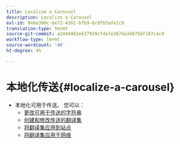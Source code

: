 ```yaml
---
title: Localize a Carousel
description: Localize a Carousel
exl-id: 9ebe390c-be72-4381-b7b9-8c8fb5afe1c9
translation-type: tm+mt
source-git-commit: a2449482e617939cfda7e367da34875bf187c4c9
workflow-type: tm+mt
source-wordcount: '46'
ht-degree: 4%

---
```


# 本地化传送{#localize-a-carousel}

* 本地化可用于传送。 您可以：
   * [更改可用于传送的字符串](/help/using/c-settings-other/c-translation-sets/c-localize-strings.md#section_l2z_hkn_xz)
   * [创建和修改传送的翻译集](/help/using/c-settings-other/c-translation-sets/t-create-modify-translation-sets.md)
   * [将翻译集应用到站点](/help/using/c-settings-other/c-translation-sets/t-apply-a-translation-set-to-a-site.md)
   * [将翻译集应用于网络](/help/using/c-settings-other/c-translation-sets/t-apply-a-translation-set-to-a-network.md)

